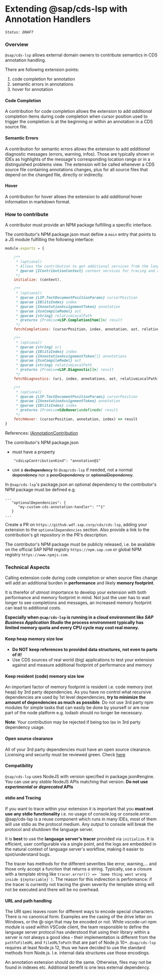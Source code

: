 # Extending @sap/cds-lsp with Annotation Handlers

_`Status: DRAFT`_

### Overview

```@sap/cds-lsp``` allows external domain owners to contribute semantics in CDS annotation handling.

There are following extension points:
1) code completion for annotation
2) semantic errors in annotations
3) hover for annotation

#### Code Completion

A contribution for code completion allows the extension to add _additional_ completion items during code 
completion when cursor position used to trigger the completion is at the beginning or within an annotation
in a CDS source file.

#### Semantic Errors

A contribution for semantic errors allows the extension to add _additional_ diagnostic messages (errors, warning, infos).
Those are typically shown in IDEs as highlights of the message's corresponding location range or in a distinguished
problems view. The extension will be called whenever a CDS source file containing annotations changes, plus for all source files that depend on the changed file, directly or indirectly.     

#### Hover

A contribution for hover allows the extension to add _additional_ hover information in markdown format.

### How to contribute

A contributor must provide an NPM package fulfilling a specific interface.

The contributor's NPM package.json must define a ```main``` entry that points to
a JS module fulfilling the following interface:

```javascript
module.exports = {

    /**
     * (optional)
     * Allows the contribution to get additional services from the language server
     * @param {IContributionContext} context services for tracing and resolving translations
     */
    initialize: (context),

    /**
     * (optional)
     * @param {LSP.TextDocumentPositionParams} cursorPosition
     * @param {IBlitzIndex} index
     * @param {IAnnotationAssignmentToken} annotation
     * @param {XsnCompileModel} ast
     * @param {string} relativeLocalPath
     * @returns {Promise<LSP.CompletionItem[]>} result
     */
    fetchCompletions: (cursorPosition, index, annotation, ast, relativeLocalPath) => result,

    /**
     * (optional)
     * @param {string} uri
     * @param {IBlitzIndex} index
     * @param {IAnnotationAssignmentToken[]} annotations
     * @param {XsnCompileModel} ast
     * @param {string} relativeLocalPath
     * @returns {Promise<LSP.Diagnostic[]>} result
     */
    fetchDiagnostics: (uri, index, annotations, ast, relativeLocalPath) => result,

    /**
     * (optional)
     * @param {LSP.TextDocumentPositionParams} cursorPosition
     * @param {IAnnotationAssignmentToken} annotation
     * @param {IBlitzIndex} index
     * @returns {Promise<CdsHover|undefined>} result
     */
    fetchHover: (cursorPosition, annotation, index) => result
} 
```
References:
[IAnnotationContribution](../src/api/contributions/IAnnotationContribution.ts)

The contributor's NPM package.json 
- must have a property
```
    "cdsLspContributionKind": "annotation@1"
```
- use a **```devDependency```** to ```@sap/cds-lsp``` if needed, not a normal ~~dependency~~ nor a ~~peerDependency~~ or ~~optionalDependency~~. 

In ```@sap/cds-lsp```'s package.json an optional dependency to the contributor's NPM package must be defined e.g. 
```
...
   "optionalDependencies": {
      "my-custom-cds-annotation-handler": "^1"
   }
...
```
 
Create a PR on ```https://github.wdf.sap.corp/cdx/cds-lsp```, adding your extension to the ```optionalDependencies``` section.
Also provide a link to the contribution's git repository in the PR's description.

The contributor's NPM package must be publicly released, i.e. be available on the official SAP NPM registry ```https://npm.sap.com``` or global NPM registry ```https://www.npmjs.com```.

### Technical Aspects

Calling extension code during code completion or when source files change will add an additional burden in **performance**
and likely **memory footprint**.

It is therefor of utmost importance to develop your extension with both performance and memory footprint in mind.
Not just the user has to wait longer to see completions and messages, an increased memory footprint can lead to additional costs. 

**Especially when ```@sap/cds-lsp``` is running in a cloud environment like _SAP Business Application Studio_ the process environment
typically has limited memory quota and every CPU cycle may cost real money.**

#### Keep heap memory size low

- **Do NOT keep references to provided data structures, not even to parts of it!**
- Use CDS sources of real world (big) applications to test your extension against and measure additional footprint of performance and memory
  
#### Keep resident (code) memory size low

An important factor of memory footprint is resident i.e. code memory (not heap) by 3rd party dependencies. As you have no control what recursive dependencies are used by 1st level dependencies, **try to minimize the amount of dependencies as much as possible**. Do not use 3rd party npm modules for simple tasks that can easily be done by yourself or are now part of the node platform e.g. lodash should no longer be necessary. 

**Note**: Your contribution may be rejected if being too lax in 3rd party dependency usage.

#### Open source clearance

All of your 3rd party dependencies must have an open source clearance. Licensing and security must be reviewed green. Check [here]( https://open-source.mo.sap.corp/)

#### Compatibility

```@sap/cds-lsp``` uses NodeJS with version specified in package.json#engine. You can use any _stable_ NodeJS APIs matching that version. **Do not use _experimental_ or _deprecated_ APIs**

#### stdio and Tracing 

If you want to trace within your extension it is important that you **must not use any stdio functionality** i.e. no usage of  console.log or console.error. @sap/cds-lsp is a reuse component which runs in many IDEs, most of them will use stdio as the protocol medium. Any output to console will break the protocol and shutdown the language server.

It is **best** to use the **language server's tracer** provided via ```initialize```. It is efficient, user configurable via a single point, and the logs are embedded in the natural context of language server's workflow, making it easier to spot/understand bugs.

The tracer has methods for the different severities like error, warning,... and those only accept a function that returns a string. Typically, use a closure with a template string like ```tracer.error(() => `Some thing went wrong inside ${myVariable}`)```. The reason for this indirection is performance: if the tracer is currently not tracing the given severity the template string will not be executed and there will be no overhead.

#### URL and path handling

The URI spec leaves room for different ways to encode special characters. There is no canonical form. Examples are the casing of the drive letter on Windows, or the @-sign that may be encoded or not.
While vscode-uri npm module is used within VSCode client, the team responsible to define the language server protocol has understood that using their library within a server is not always a good idea - their implementation is different from the ```pathToFileURL``` and ```fileURLToPath``` that are part of Node.js 10+. ```@sap/cds-lsp``` requires at least Node.js 12, thus we have decided to use the standard methods from Node.js. I.e. internal data structures use those encodings.

An annotation extension should do the same. Otherwise, files may not be found in indexes etc. Additional benefit is one less external dependency.    
